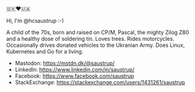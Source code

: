 🇩🇰❤️🇺🇦

Hi, I'm @hcsaustrup :-)

A child of the 70s, born and raised on CP/M, Pascal, the mighty Zilog Z80 and a healthy dose of soldering tin.
Loves trees. Rides motorcycles. Occasionally drives donated vehicles to the Ukranian Army.
Does Linux, Kubernetes and Go for a living.

* Mastodon: https://mstdn.dk/@saustrup/
* LinkedIn: https://www.linkedin.com/in/saustrup/
* Facebook: https://www.facebook.com/saustrup
* StackExchange: https://stackexchange.com/users/1431261/saustrup
